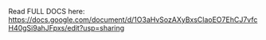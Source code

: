 Read FULL DOCS here: https://docs.google.com/document/d/1O3aHvSozAXyBxsClaoEO7EhCJ7vfcH40gSi9ahJFpxs/edit?usp=sharing
